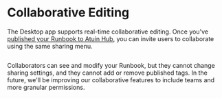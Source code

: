 # Collaborative Editing

The Desktop app supports real-time collaborative editing. Once you've [published your Runbook to Atuin Hub](sharing-runbooks.md), you can invite users to collaborate using the same sharing menu.

<figure><img src="../../images/image (8).png" alt=""><figcaption></figcaption></figure>

Collaborators can see and modify your Runbook, but they cannot change sharing settings, and they cannot add or remove published tags. In the future, we'll be improving our collaborative features to include teams and more granular permissions.
